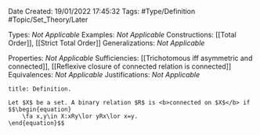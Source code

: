 <div class="topSpace"></div>

Date Created: 19/01/2022 17:45:32
Tags: #Type/Definition #Topic/Set_Theory/Later

Types: <i>Not Applicable</i>
Examples: <i>Not Applicable</i> 
Constructions: [[Total Order]], [[Strict Total Order]]
Generalizations: <i>Not Applicable</i>

Properties: <i>Not Applicable</i>
Sufficiencies: [[Trichotomous iff asymmetric and connected]], [[Reflexive closure of connected relation is connected]]
Equivalences: <i>Not Applicable</i>
Justifications: <i>Not Applicable</i>

``` ad-Definition
title: Definition.

Let $X$ be a set. A binary relation $R$ is <b>connected on $X$</b> if
$$\begin{equation}
    \fa x,y\in X:xRy\lor yRx\lor x=y.
\end{equation}$$

```
